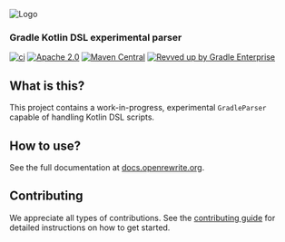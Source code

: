 ![Logo](https://github.com/openrewrite/rewrite/raw/main/doc/logo-oss.png)
### Gradle Kotlin DSL experimental parser

[![ci](https://github.com/openrewrite/rewrite-javascript/actions/workflows/ci.yml/badge.svg)](https://github.com/openrewrite/rewrite-gradle-experimental/actions/workflows/ci.yml)
[![Apache 2.0](https://img.shields.io/github/license/openrewrite/rewrite-gradle-experimental.svg)](https://www.apache.org/licenses/LICENSE-2.0)
[![Maven Central](https://img.shields.io/maven-central/v/org.openrewrite/rewrite-gradle-experimental.svg)](https://mvnrepository.com/artifact/org.openrewrite/rewrite-gradle-experimental)
[![Revved up by Gradle Enterprise](https://img.shields.io/badge/Revved%20up%20by-Gradle%20Enterprise-06A0CE?logo=Gradle&labelColor=02303A)](https://ge.openrewrite.org/scans)

## What is this?

This project contains a work-in-progress, experimental `GradleParser` capable of handling Kotlin DSL scripts.

## How to use?

See the full documentation at [docs.openrewrite.org](https://docs.openrewrite.org/).

## Contributing

We appreciate all types of contributions. See the [contributing guide](https://github.com/openrewrite/.github/blob/main/CONTRIBUTING.md) for detailed instructions on how to get started.

